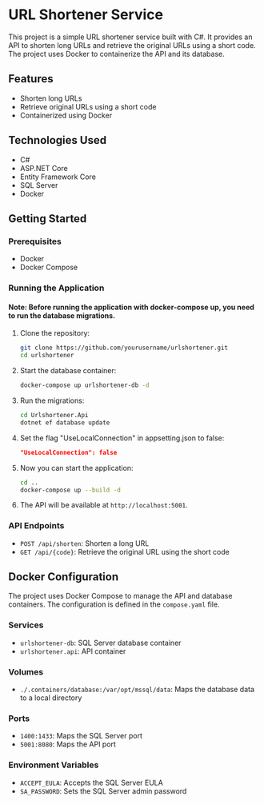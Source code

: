 # URL Shortener Service

This project is a simple URL shortener service built with C#. It provides an API to shorten long URLs and retrieve the original URLs using a short code. The project uses Docker to containerize the API and its database.

## Features

- Shorten long URLs
- Retrieve original URLs using a short code
- Containerized using Docker

## Technologies Used

- C#
- ASP.NET Core
- Entity Framework Core
- SQL Server
- Docker

## Getting Started

### Prerequisites

- Docker
- Docker Compose

### Running the Application
#### Note: Before running the application with docker-compose up, you need to run the database migrations.

1. Clone the repository:
   ```sh
   git clone https://github.com/yourusername/urlshortener.git
   cd urlshortener
   ```
   
2. Start the database container:
   ```sh
   docker-compose up urlshortener-db -d
   ```
   
3. Run the migrations:  
   ```sh
   cd Urlshortener.Api
   dotnet ef database update
   ```
   
4. Set the flag "UseLocalConnection" in appsetting.json to false:  
   ```json
   "UseLocalConnection": false
   ```
   
5. Now you can start the application:  
   ```sh
   cd ..
   docker-compose up --build -d
   ```
   
5. The API will be available at `http://localhost:5001`.

### API Endpoints

- `POST /api/shorten`: Shorten a long URL
- `GET /api/{code}`: Retrieve the original URL using the short code

## Docker Configuration

The project uses Docker Compose to manage the API and database containers. The configuration is defined in the `compose.yaml` file.

### Services

- `urlshortener-db`: SQL Server database container
- `urlshortener.api`: API container

### Volumes

- `./.containers/database:/var/opt/mssql/data`: Maps the database data to a local directory

### Ports

- `1400:1433`: Maps the SQL Server port
- `5001:8080`: Maps the API port

### Environment Variables

- `ACCEPT_EULA`: Accepts the SQL Server EULA
- `SA_PASSWORD`: Sets the SQL Server admin password
